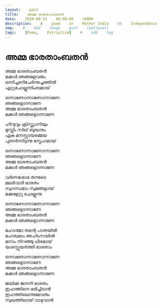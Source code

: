 ```yaml
---
layout:    post
title:    അമ്മ ഭാരതാംബതൻ
date:    2020-08-15    00:00:00    +0000
description:    A    poem    on    Mother India    on    Independence    Day.    #    Add    post    description    (optional)
img:    #    Add    image    post    (optional)
tags:    [Poem,    Patriotism]    #    add    tag
---
```


#    അമ്മ ഭാരതാംബതൻ

അമ്മ ഭാരതാംബതൻ  
മക്കൾ ഞങ്ങളേവരും  
ഒന്നിച്ചണിചേർന്നുച്ചത്തിൽ  
ഏറ്റുചോല്ലുന്നിംബമായ്

ഒന്നാണോന്നാണോന്നാണേ  
ഞങ്ങളൊന്നാണേ  
അമ്മ ഭാരതാംബതൻ  
മക്കൾ ഞങ്ങളൊന്നാണേ  

ഹിന്ദുവും ക്രിസ്ത്യാനിയും   
മുസ്ലിം സിഖ് ബുദ്ധനും  
ഏക മനസ്സായമ്മെയ  
പുണർന്നിടുന്നു സ്നേഹമായ്  

ഒന്നാണോന്നാണോന്നാണേ  
ഞങ്ങളൊന്നാണേ  
അമ്മ ഭാരതാംബതൻ  
മക്കൾ ഞങ്ങളൊന്നാണേ  

വർണശോഭ തന്നുടെ  
മലർവാടി ഭാരതം  
സുഗന്ധമാം സുമങ്ങളായ്  
മക്കളേറ്റു ചോല്ലുന്നു  

ഒന്നാണോന്നാണോന്നാണേ  
ഞങ്ങളൊന്നാണേ  
അമ്മ ഭാരതാംബതൻ  
മക്കൾ ഞങ്ങളൊന്നാണേ  

മഹാത്മാ തന്റെ പാതയിൽ  
മഹത്വമാം അഹിംസയിൽ  
മനാം നിറഞ്ഞു ധീരമായ്  
യശസ്സുയർത്തി ഭാരതാം  

ഒന്നാണോന്നാണോന്നാണേ  
ഞങ്ങളൊന്നാണേ  
അമ്മ ഭാരതാംബതൻ  
മക്കൾ ഞങ്ങളൊന്നാണേ  

ജയിക്ക ജനനി ഭാരതം  
ഇഹത്തിനെ ഭരിച്ചിടാൻ  
ഇഹത്തിലെന്നുമേവരും  
സുഖത്തിലായ് വാഴുവാൻ  
